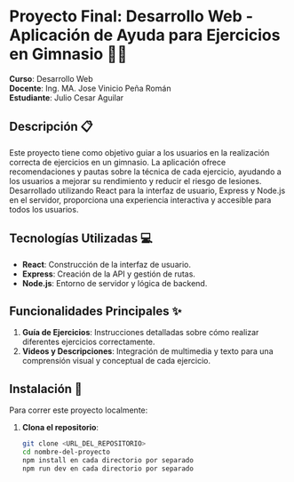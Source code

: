 # Proyecto Final: Desarrollo Web - Aplicación de Ayuda para Ejercicios en Gimnasio 🏋️‍♂️

**Curso**: Desarrollo Web  
**Docente**: Ing. MA. Jose Vinicio Peña Román  
**Estudiante**: Julio Cesar Aguilar  

## Descripción 📋

Este proyecto tiene como objetivo guiar a los usuarios en la realización correcta de ejercicios en un gimnasio. La aplicación ofrece recomendaciones y pautas sobre la técnica de cada ejercicio, ayudando a los usuarios a mejorar su rendimiento y reducir el riesgo de lesiones. Desarrollado utilizando React para la interfaz de usuario, Express y Node.js en el servidor, proporciona una experiencia interactiva y accesible para todos los usuarios.

## Tecnologías Utilizadas 💻

- **React**: Construcción de la interfaz de usuario.
- **Express**: Creación de la API y gestión de rutas.
- **Node.js**: Entorno de servidor y lógica de backend.

## Funcionalidades Principales ✨

1. **Guía de Ejercicios**: Instrucciones detalladas sobre cómo realizar diferentes ejercicios correctamente.
2. **Videos y Descripciones**: Integración de multimedia y texto para una comprensión visual y conceptual de cada ejercicio.

## Instalación 🚀

Para correr este proyecto localmente:

1. **Clona el repositorio**:
   ```bash
   git clone <URL_DEL_REPOSITORIO>
   cd nombre-del-proyecto
   npm install en cada directorio por separado
   npm run dev en cada directorio por separado
